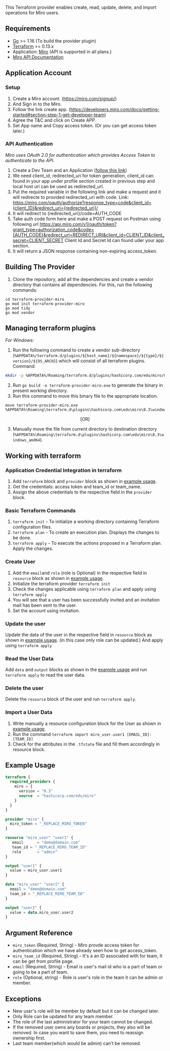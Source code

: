 This Terraform provider enables create, read, update, delete, and import operations for Miro users.


## Requirements


* [Go](https://golang.org/doc/install) >= 1.16 (To build the provider plugin)<br>
* [Terraform](https://www.terraform.io/downloads.html) >= 0.13.x <br/>
* Application: [Miro](https://miro.com/login/) (API is supported in all plans.)
* [Miro API Documentation](https://developers.miro.com/reference#introduction)

## Application Account

### Setup<a id="setup"></a>
1. Create a Miro account. (https://miro.com/signup/)
2. And Sign in to the Miro.
3. Follow the link create app. (https://developers.miro.com/docs/getting-started#section-step-1-get-developer-team)
4. Agree the T&C and click on Create APP.
5. Set App name and Copy access token. (Or you can get access token later.)


### API Authentication
 *Miro uses OAuth 2.0 for authentication which provides Access Token to authenticate to the API.*
1. Create a Dev Team and an Application ([follow this link](https://developers.miro.com/docs/getting-started))<br>
2. We need client_id, redirected_uri for token generation, client_id can found in your app under profile section created in previous step and local host uri can be used as redirected_url.
3. Put the required variable in the following link and make a request and it will redirecte to provided redirected_uri with code.
Link: https://miro.com/oauth/authorize?response_type=code&client_id={client_ID}&redirect_uri={redirected_uri}/ <br>
3. It will redirect to {redirected_uri}/code=AUTH_CODE
4. Take auth code form here and make a POST request on Postman using following url
https://api.miro.com/v1/oauth/token?grant_type=authorization_code&code={AUTH_CODE}&redirect_uri=REDIRECT_URI&client_id=CLIENT_ID&client_secret=CLIENT_SECRET
Client Id and Secret Id can found uder your app section. <br>
5. It will return a JSON response containing non-expiring access_token.


## Building The Provider
1. Clone the repository, add all the dependencies and create a vendor directory that contains all dependencies. For this, run the following commands: <br>
```
cd terraform-provider-miro
go mod init terraform-provider-miro
go mod tidy
go mod vendor
```

## Managing terraform plugins
*For Windows:*
1. Run the following command to create a vendor sub-directory (`%APPDATA%/terraform.d/plugins/${host_name}/${namespace}/${type}/${version}/${OS_ARCH}`) which will consist of all terraform plugins. <br> 
Command: 
```bash
mkdir -p %APPDATA%/Roaming/terraform.d/plugins/hashicorp.com/edu/miro/0.3/windows_amd64
```
2. Run `go build -o terraform-provider-miro.exe` to generate the binary in present working directory. <br>
3. Run this command to move this binary file to the appropriate location.
 ```
 move terraform-provider-miro.exe %APPDATA%\Roaming\terraform.d\plugins\hashicorp.com\edu\miro\0.3\windows_amd64
 ``` 
<p align="center">[OR]</p>
 
3. Manually move the file from current directory to destination directory (`%APPDATA%\Roaming\terraform.d\plugins\hashicorp.com\edu\miro\0.3\windows_amd64`).<br>


## Working with terraform

### Application Credential Integration in terraform
1. Add `terraform` block and `provider` block as shown in [example usage](#example-usage).
2. Get the credentials: access token and team_id or team_name.
3. Assign the above credentials to the respective field in the `provider` block.

### Basic Terraform Commands
1. `terraform init` - To initialize a working directory containing Terraform configuration files.
2. `terraform plan` - To create an execution plan. Displays the changes to be done.
3. `terraform apply` - To execute the actions proposed in a Terraform plan. Apply the changes.

### Create User
1. Add the `email`and `role` (role is Optional) in the respective field in `resource` block as shown in [example usage](#example-usage).
2. Initialize the terraform provider `terraform init`
3. Check the changes applicable using `terraform plan` and apply using `terraform apply`
4. You will see that a user has been successfully invited and an invitation mail has been sent to the user.
5. Set the account using invitation.

### Update the user
Update the data of the user in the respective field in `resource` block as shown in [example usage](#example-usage).
(in this case only role can be updated.)
And apply using `terraform apply`

### Read the User Data
Add `data` and `output` blocks as shown in the [example usage](#example-usage) and run `terraform apply` to read the user data.

### Delete the user
Delete the `resource` block of the user and run `terraform apply`.

### Import a User Data
1. Write manually a resource configuration block for the User as shown in [example usage](#example-usage).
2. Run the command `terraform import miro_user.user1 [EMAIL_ID]:[TEAM_ID]`
3. Check for the attributes in the `.tfstate` file and fill them accordingly in resource block.

## Example Usage<a id="example-usage"></a>

```terraform
terraform {
  required_providers {
    miro = {
      version = "0.3"
      source  = "hashicorp.com/edu/miro"
    }
  }
}

provider "miro" {
  miro_token = "_REPLACE_MIRO_TOKEN"
}

resource "miro_user" "user1" {
   email      = "demo@domain.com"
   team_id = "_REPLACE_MIRO_TEAM_ID"
   role       = "admin"
}

output "user1" {
  value = miro_user.user1
}

data "miro_user" "user2" {
  email = "demo@domain.com"
  team_id = "_REPLACE_MIRO_TEAM_ID"
}

output "user2" {
  value = data.miro_user.user2
}
```

## Argument Reference
* `miro_token` (Required, String) - Miro provde access token for authentication which we have already seen how to get access_token.
* `miro_team_id` (Required, String) - It's a an ID associated with for team, It can be get from profile page.
* `email` (Required, String) - Email is user's mail id who is a part of team or going to be a part of team.
* `role` (Optional, string) - Role is user's role in the team it can be admin or member.

## Exceptions

* New user's role will be member by default but it can be changed later.
* Only Role can be updated for any team member.
* The role of the last administrator for your team cannot be changed.
* If the removed user owns any boards or projects, they also will be removed.
In case you want to save them, you need to reassign ownership first.
* Last team member(which would be admin) can't be removed.
